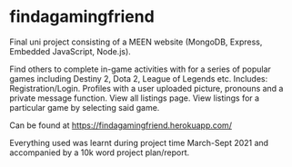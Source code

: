 # findagamingfriend

Final uni project consisting of a MEEN website (MongoDB, Express, Embedded JavaScript, Node.js).

Find others to complete in-game activities with for a series of popular games including Destiny 2, Dota 2, League of Legends etc.
Includes:
Registration/Login.
Profiles with a user uploaded picture, pronouns and a private message function.
View all listings page.
View listings for a particular game by selecting said game.


Can be found at https://findagamingfriend.herokuapp.com/

Everything used was learnt during project time March-Sept 2021 and accompanied by a 10k word project plan/report.
